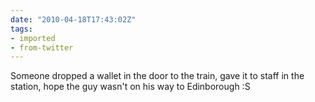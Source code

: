 ```yaml
---
date: "2010-04-18T17:43:02Z"
tags:
- imported
- from-twitter
---
```

Someone dropped a wallet in the door to the train, gave it to staff in the station, hope the guy wasn't on his way to Edinborough :S
